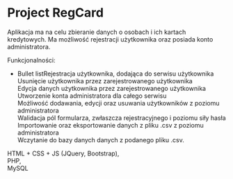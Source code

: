 # Project RegCard

Aplikacja ma na celu zbieranie danych o osobach i ich kartach kredytowych.
Ma możliwość rejestracji użytkownika oraz posiada konto administratora.

Funkcjonalności:<br>
* Bullet listRejestracja użytkownika, dodająca do serwisu użytkownika<br>
Usunięcie użytkownika przez zarejestrowanego użytkownika<br>
Edycja danych użytkownika przez zarejestrowanego użytkownika<br>
Utworzenie konta administratora dla całego serwisu<br>
Możliwość dodawania, edycji oraz usuwania użytkowników z poziomu administratora <br>
Walidacja pól formularza, zwłaszcza rejestracyjnego i poziomu siły hasła<br>
Importowanie oraz eksportowanie danych z pliku .csv z poziomu administratora<br>
Wczytanie do bazy danych danych z podanego pliku .csv.

HTML + CSS + JS (JQuery, Bootstrap),<br>
PHP,<br>
MySQL

